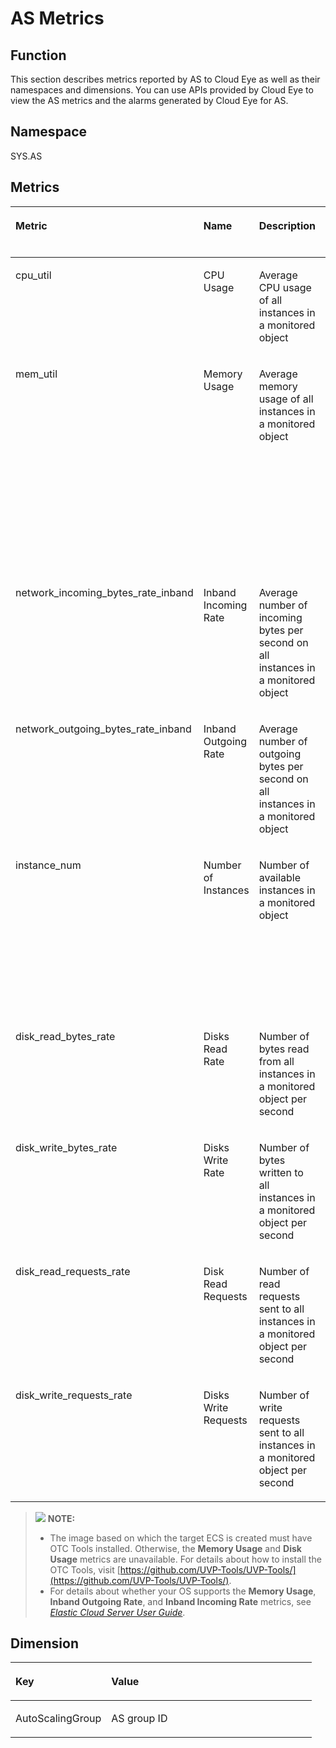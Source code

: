 # AS Metrics<a name="EN-US_TOPIC_0043063076"></a>

## Function<a name="section58478819162452"></a>

This section describes metrics reported by AS to Cloud Eye as well as their namespaces and dimensions. You can use APIs provided by Cloud Eye to view the AS metrics and the alarms generated by Cloud Eye for AS.

## Namespace<a name="section40749874162521"></a>

SYS.AS

## Metrics<a name="section3001861162535"></a>

<a name="table42148186162545"></a>
<table><thead align="left"><tr id="row13442348162545"><th class="cellrowborder" valign="top" width="19.46%" id="mcps1.1.6.1.1"><p id="p1577902162545"><a name="p1577902162545"></a><a name="p1577902162545"></a>Metric</p>
</th>
<th class="cellrowborder" valign="top" width="17.660000000000004%" id="mcps1.1.6.1.2"><p id="p11494523173333"><a name="p11494523173333"></a><a name="p11494523173333"></a>Name</p>
</th>
<th class="cellrowborder" valign="top" width="25.010000000000005%" id="mcps1.1.6.1.3"><p id="p60701241162545"><a name="p60701241162545"></a><a name="p60701241162545"></a>Description</p>
</th>
<th class="cellrowborder" valign="top" width="17.580000000000005%" id="mcps1.1.6.1.4"><p id="p24514578162614"><a name="p24514578162614"></a><a name="p24514578162614"></a>Value Range</p>
</th>
<th class="cellrowborder" valign="top" width="20.290000000000003%" id="mcps1.1.6.1.5"><p id="p1087942816275"><a name="p1087942816275"></a><a name="p1087942816275"></a>Remarks</p>
</th>
</tr>
</thead>
<tbody><tr id="row9440258162545"><td class="cellrowborder" valign="top" width="19.46%" headers="mcps1.1.6.1.1 "><p id="p26463451162545"><a name="p26463451162545"></a><a name="p26463451162545"></a>cpu_util</p>
</td>
<td class="cellrowborder" valign="top" width="17.660000000000004%" headers="mcps1.1.6.1.2 "><p id="p58641209173333"><a name="p58641209173333"></a><a name="p58641209173333"></a>CPU Usage</p>
</td>
<td class="cellrowborder" valign="top" width="25.010000000000005%" headers="mcps1.1.6.1.3 "><p id="p63164756162545"><a name="p63164756162545"></a><a name="p63164756162545"></a>Average CPU usage of all instances in a monitored object</p>
</td>
<td class="cellrowborder" valign="top" width="17.580000000000005%" headers="mcps1.1.6.1.4 "><p id="p39523811162614"><a name="p39523811162614"></a><a name="p39523811162614"></a>≥ 0%</p>
</td>
<td class="cellrowborder" valign="top" width="20.290000000000003%" headers="mcps1.1.6.1.5 "><p id="p881848516275"><a name="p881848516275"></a><a name="p881848516275"></a>The monitored object is an AS group.</p>
</td>
</tr>
<tr id="row31611892162545"><td class="cellrowborder" valign="top" width="19.46%" headers="mcps1.1.6.1.1 "><p id="p10426432162545"><a name="p10426432162545"></a><a name="p10426432162545"></a>mem_util</p>
</td>
<td class="cellrowborder" valign="top" width="17.660000000000004%" headers="mcps1.1.6.1.2 "><p id="p52317499173333"><a name="p52317499173333"></a><a name="p52317499173333"></a>Memory Usage</p>
</td>
<td class="cellrowborder" valign="top" width="25.010000000000005%" headers="mcps1.1.6.1.3 "><p id="p39234689162545"><a name="p39234689162545"></a><a name="p39234689162545"></a>Average memory usage of all instances in a monitored object</p>
</td>
<td class="cellrowborder" valign="top" width="17.580000000000005%" headers="mcps1.1.6.1.4 "><p id="p47312124162614"><a name="p47312124162614"></a><a name="p47312124162614"></a>≥ 0%</p>
</td>
<td class="cellrowborder" valign="top" width="20.290000000000003%" headers="mcps1.1.6.1.5 "><p id="p4320868616275"><a name="p4320868616275"></a><a name="p4320868616275"></a>The monitored object is an AS group.</p>
<div class="note" id="en-us_topic_0022067719_note1851305616219"><a name="en-us_topic_0022067719_note1851305616219"></a><a name="en-us_topic_0022067719_note1851305616219"></a><span class="notetitle"> NOTE: </span><div class="notebody"><p id="en-us_topic_0022067719_p3239978216219"><a name="en-us_topic_0022067719_p3239978216219"></a><a name="en-us_topic_0022067719_p3239978216219"></a>This metric is unavailable if the image has no OTC Tools installed.</p>
</div></div>
</td>
</tr>
<tr id="row17567889162545"><td class="cellrowborder" valign="top" width="19.46%" headers="mcps1.1.6.1.1 "><p id="p13712924162545"><a name="p13712924162545"></a><a name="p13712924162545"></a>network_incoming_bytes_rate_inband</p>
</td>
<td class="cellrowborder" valign="top" width="17.660000000000004%" headers="mcps1.1.6.1.2 "><p id="p9859050173333"><a name="p9859050173333"></a><a name="p9859050173333"></a>Inband Incoming Rate</p>
</td>
<td class="cellrowborder" valign="top" width="25.010000000000005%" headers="mcps1.1.6.1.3 "><p id="p37005072162545"><a name="p37005072162545"></a><a name="p37005072162545"></a>Average number of incoming bytes per second on all instances in a monitored object</p>
</td>
<td class="cellrowborder" valign="top" width="17.580000000000005%" headers="mcps1.1.6.1.4 "><p id="p7076870162614"><a name="p7076870162614"></a><a name="p7076870162614"></a>≥ 0</p>
</td>
<td class="cellrowborder" valign="top" width="20.290000000000003%" headers="mcps1.1.6.1.5 "><p id="p1024271216275"><a name="p1024271216275"></a><a name="p1024271216275"></a>The monitored object is an AS group.</p>
</td>
</tr>
<tr id="row64610192162545"><td class="cellrowborder" valign="top" width="19.46%" headers="mcps1.1.6.1.1 "><p id="p66043059162545"><a name="p66043059162545"></a><a name="p66043059162545"></a>network_outgoing_bytes_rate_inband</p>
</td>
<td class="cellrowborder" valign="top" width="17.660000000000004%" headers="mcps1.1.6.1.2 "><p id="p60385581173333"><a name="p60385581173333"></a><a name="p60385581173333"></a>Inband Outgoing Rate</p>
</td>
<td class="cellrowborder" valign="top" width="25.010000000000005%" headers="mcps1.1.6.1.3 "><p id="p47887571162545"><a name="p47887571162545"></a><a name="p47887571162545"></a>Average number of outgoing bytes per second on all instances in a monitored object</p>
</td>
<td class="cellrowborder" valign="top" width="17.580000000000005%" headers="mcps1.1.6.1.4 "><p id="p834095511437"><a name="p834095511437"></a><a name="p834095511437"></a>≥ 0</p>
</td>
<td class="cellrowborder" valign="top" width="20.290000000000003%" headers="mcps1.1.6.1.5 "><p id="p2435337116275"><a name="p2435337116275"></a><a name="p2435337116275"></a>The monitored object is an AS group.</p>
</td>
</tr>
<tr id="row52369142104552"><td class="cellrowborder" valign="top" width="19.46%" headers="mcps1.1.6.1.1 "><p id="p14042138104552"><a name="p14042138104552"></a><a name="p14042138104552"></a>instance_num</p>
</td>
<td class="cellrowborder" valign="top" width="17.660000000000004%" headers="mcps1.1.6.1.2 "><p id="p63671394104552"><a name="p63671394104552"></a><a name="p63671394104552"></a>Number of Instances</p>
</td>
<td class="cellrowborder" valign="top" width="25.010000000000005%" headers="mcps1.1.6.1.3 "><p id="p57109303104552"><a name="p57109303104552"></a><a name="p57109303104552"></a>Number of available instances in a monitored object</p>
</td>
<td class="cellrowborder" valign="top" width="17.580000000000005%" headers="mcps1.1.6.1.4 "><p id="p62450816104552"><a name="p62450816104552"></a><a name="p62450816104552"></a>≥ 0</p>
</td>
<td class="cellrowborder" valign="top" width="20.290000000000003%" headers="mcps1.1.6.1.5 "><p id="p6132165510369"><a name="p6132165510369"></a><a name="p6132165510369"></a>The monitored object is an AS group.</p>
<p id="p25351334104552"><a name="p25351334104552"></a><a name="p25351334104552"></a>Available ECSs are <strong id="b143836103017"><a name="b143836103017"></a><a name="b143836103017"></a>INSERVICE</strong> instances in an AS group.</p>
</td>
</tr>
<tr id="row16880356164247"><td class="cellrowborder" valign="top" width="19.46%" headers="mcps1.1.6.1.1 "><p id="p52067206164320"><a name="p52067206164320"></a><a name="p52067206164320"></a>disk_read_bytes_rate</p>
</td>
<td class="cellrowborder" valign="top" width="17.660000000000004%" headers="mcps1.1.6.1.2 "><p id="p56694156164320"><a name="p56694156164320"></a><a name="p56694156164320"></a>Disks Read Rate</p>
</td>
<td class="cellrowborder" valign="top" width="25.010000000000005%" headers="mcps1.1.6.1.3 "><p id="p28823894164320"><a name="p28823894164320"></a><a name="p28823894164320"></a>Number of bytes read from all instances in a monitored object per second</p>
</td>
<td class="cellrowborder" valign="top" width="17.580000000000005%" headers="mcps1.1.6.1.4 "><p id="p438577111428"><a name="p438577111428"></a><a name="p438577111428"></a>≥ 0</p>
</td>
<td class="cellrowborder" valign="top" width="20.290000000000003%" headers="mcps1.1.6.1.5 "><p id="p64122847164320"><a name="p64122847164320"></a><a name="p64122847164320"></a>The monitored object is an AS group.</p>
</td>
</tr>
<tr id="row49351834164253"><td class="cellrowborder" valign="top" width="19.46%" headers="mcps1.1.6.1.1 "><p id="p4535684164320"><a name="p4535684164320"></a><a name="p4535684164320"></a>disk_write_bytes_rate</p>
</td>
<td class="cellrowborder" valign="top" width="17.660000000000004%" headers="mcps1.1.6.1.2 "><p id="p31846129164320"><a name="p31846129164320"></a><a name="p31846129164320"></a>Disks Write Rate</p>
</td>
<td class="cellrowborder" valign="top" width="25.010000000000005%" headers="mcps1.1.6.1.3 "><p id="p29399675164320"><a name="p29399675164320"></a><a name="p29399675164320"></a>Number of bytes written to all instances in a monitored object per second</p>
</td>
<td class="cellrowborder" valign="top" width="17.580000000000005%" headers="mcps1.1.6.1.4 "><p id="p41383251164320"><a name="p41383251164320"></a><a name="p41383251164320"></a>≥ 0</p>
</td>
<td class="cellrowborder" valign="top" width="20.290000000000003%" headers="mcps1.1.6.1.5 "><p id="p63709023164320"><a name="p63709023164320"></a><a name="p63709023164320"></a>The monitored object is an AS group.</p>
</td>
</tr>
<tr id="row12355722164256"><td class="cellrowborder" valign="top" width="19.46%" headers="mcps1.1.6.1.1 "><p id="p40894923164320"><a name="p40894923164320"></a><a name="p40894923164320"></a>disk_read_requests_rate</p>
</td>
<td class="cellrowborder" valign="top" width="17.660000000000004%" headers="mcps1.1.6.1.2 "><p id="p24154492164320"><a name="p24154492164320"></a><a name="p24154492164320"></a>Disk Read Requests</p>
</td>
<td class="cellrowborder" valign="top" width="25.010000000000005%" headers="mcps1.1.6.1.3 "><p id="p10356874164320"><a name="p10356874164320"></a><a name="p10356874164320"></a>Number of read requests sent to all instances in a monitored object per second</p>
</td>
<td class="cellrowborder" valign="top" width="17.580000000000005%" headers="mcps1.1.6.1.4 "><p id="p33600476164320"><a name="p33600476164320"></a><a name="p33600476164320"></a>≥ 0</p>
</td>
<td class="cellrowborder" valign="top" width="20.290000000000003%" headers="mcps1.1.6.1.5 "><p id="p37284059164320"><a name="p37284059164320"></a><a name="p37284059164320"></a>The monitored object is an AS group.</p>
</td>
</tr>
<tr id="row13526122164259"><td class="cellrowborder" valign="top" width="19.46%" headers="mcps1.1.6.1.1 "><p id="p8904702164320"><a name="p8904702164320"></a><a name="p8904702164320"></a>disk_write_requests_rate</p>
</td>
<td class="cellrowborder" valign="top" width="17.660000000000004%" headers="mcps1.1.6.1.2 "><p id="p50192242164320"><a name="p50192242164320"></a><a name="p50192242164320"></a>Disks Write Requests</p>
</td>
<td class="cellrowborder" valign="top" width="25.010000000000005%" headers="mcps1.1.6.1.3 "><p id="p39039795164320"><a name="p39039795164320"></a><a name="p39039795164320"></a>Number of write requests sent to all instances in a monitored object per second</p>
</td>
<td class="cellrowborder" valign="top" width="17.580000000000005%" headers="mcps1.1.6.1.4 "><p id="p8106792164320"><a name="p8106792164320"></a><a name="p8106792164320"></a>≥ 0</p>
</td>
<td class="cellrowborder" valign="top" width="20.290000000000003%" headers="mcps1.1.6.1.5 "><p id="p52670393164320"><a name="p52670393164320"></a><a name="p52670393164320"></a>The monitored object is an AS group.</p>
</td>
</tr>
</tbody>
</table>

>![](/images/icon-note.gif) **NOTE:**   
>-   The image based on which the target ECS is created must have OTC Tools installed. Otherwise, the  **Memory Usage**  and  **Disk Usage**  metrics are unavailable. For details about how to install the OTC Tools, visit  [https://github.com/UVP-Tools/UVP-Tools/](https://github.com/UVP-Tools/UVP-Tools/).  
>-   For details about whether your OS supports the  **Memory Usage**,  **Inband Outgoing Rate**, and  **Inband Incoming Rate**  metrics, see  _[Elastic Cloud Server User Guide](https://docs.otc.t-systems.com/en-us/usermanual/ecs/en-us_topic_0030911465.html)_.  

## Dimension<a name="section25639464162814"></a>

<a name="table24384314162910"></a>
<table><thead align="left"><tr id="row54832405162910"><th class="cellrowborder" valign="top" width="31.77%" id="mcps1.1.3.1.1"><p id="p43049770162910"><a name="p43049770162910"></a><a name="p43049770162910"></a>Key</p>
</th>
<th class="cellrowborder" valign="top" width="68.23%" id="mcps1.1.3.1.2"><p id="p64479316162910"><a name="p64479316162910"></a><a name="p64479316162910"></a>Value</p>
</th>
</tr>
</thead>
<tbody><tr id="row29216770162910"><td class="cellrowborder" valign="top" width="31.77%" headers="mcps1.1.3.1.1 "><p id="p17748166162910"><a name="p17748166162910"></a><a name="p17748166162910"></a>AutoScalingGroup</p>
</td>
<td class="cellrowborder" valign="top" width="68.23%" headers="mcps1.1.3.1.2 "><p id="p28315371162910"><a name="p28315371162910"></a><a name="p28315371162910"></a>AS group ID</p>
</td>
</tr>
</tbody>
</table>

